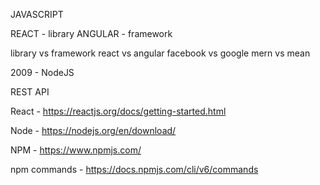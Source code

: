 JAVASCRIPT


REACT - library
ANGULAR - framework

library vs framework
react vs angular
facebook vs google
mern vs mean

2009 - NodeJS

REST API


React - https://reactjs.org/docs/getting-started.html


Node - https://nodejs.org/en/download/

NPM - https://www.npmjs.com/

npm commands - https://docs.npmjs.com/cli/v6/commands